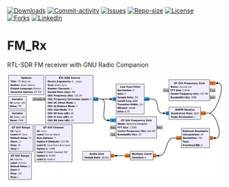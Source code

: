 [![Downloads][downloads-shield]][downloads-url]
[![Commit-activity][commit-activity-shield]][commit-activity-url]
[![Issues][issues-shield]][issues-url]
[![Repo-size][repo-size-shield]][repo-size-url]
[![License][license-shield]][license-url]  
[![Forks][forks-shield]][forks-url]
[![LinkedIn][linkedin-shield]][linkedin-url]

# FM_Rx
RTL-SDR FM receiver with GNU Radio Companion


<img src="block-scheme.png" alt="scheme" width="auto" height="auto" />


[release-url]: https://github.com/StokicDusan/FM_Rx/releases
[downloads-shield]: https://img.shields.io/github/downloads/StokicDusan/FM_Rx/total 
[downloads-url]: https://github.com/StokicDusan/FM_Rx/releases
[contributors-shield]: https://img.shields.io/github/contributors/StokicDusan/FM_Rx
[contributors-url]: https://github.com/StokicDusan/FM_Rx/graphs/contributors
[forks-shield]: https://img.shields.io/github/forks/StokicDusan/FM_Rx?style=social
[forks-url]: https://github.com/StokicDusan/FM_Rx/network/members
[issues-shield]: https://img.shields.io/github/issues/StokicDusan/FM_Rx
[issues-url]: https://github.com/StokicDusan/FM_Rx/issues
[commit-activity-shield]: https://img.shields.io/github/last-commit/StokicDusan/FM_Rx
[commit-activity-url]: https://github.com/StokicDusan/FM_Rx/graphs/commit-activity
[license-url]: https://github.com/StokicDusan/FM_Rx/blob/master/LICENSE
[license-shield]: https://img.shields.io/github/license/StokicDusan/FM_Rx
[repo-size-shield]: https://img.shields.io/github/repo-size/StokicDusan/FM_Rx
[repo-size-url]: https://img.shields.io/github/repo-size/StokicDusan/FM_Rx
[linkedin-shield]: https://img.shields.io/badge/LinkedIn-0077B5?style=plastice&logo=linkedin&logoColor=white
[linkedin-url]: https://linkedin.com/in/stokicdusan

